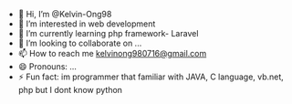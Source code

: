 - 👋 Hi, I’m @Kelvin-Ong98
- 👀 I’m interested in web development
- 🌱 I’m currently learning php framework- Laravel
- 💞️ I’m looking to collaborate on ...
- 📫 How to reach me kelvinong980716@gmail.com
- 😄 Pronouns: ...
- ⚡ Fun fact: im programmer that familiar with JAVA, C language, vb.net, php but I dont know python

<!---
Kelvin-Ong98/Kelvin-Ong98 is a ✨ special ✨ repository because its `README.md` (this file) appears on your GitHub profile.
You can click the Preview link to take a look at your changes.
--->
